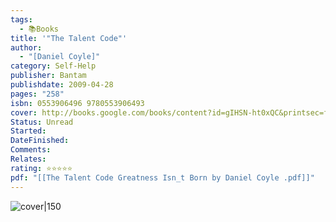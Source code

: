 ```yaml
---
tags:
  - 📚Books
title: '"The Talent Code"'
author:
  - "[Daniel Coyle]"
category: Self-Help
publisher: Bantam
publishdate: 2009-04-28
pages: "258"
isbn: 0553906496 9780553906493
cover: http://books.google.com/books/content?id=gIHSN-ht0xQC&printsec=frontcover&img=1&zoom=1&edge=curl&source=gbs_api
Status: Unread
Started: 
DateFinished: 
Comments: 
Relates: 
rating: ⭐⭐⭐⭐⭐
pdf: "[[The Talent Code Greatness Isn_t Born by Daniel Coyle .pdf]]"
---
```


![cover|150](http://books.google.com/books/content?id=gIHSN-ht0xQC&printsec=frontcover&img=1&zoom=1&edge=curl&source=gbs_api)